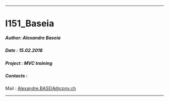 *************************************************************************
# I151_Baseia
##### Author: Alexandre Baseia
##### Date : 15.02.2018
##### Project : MVC training

##### Contacts :
Mail : [Alexandre.BASEIA@cpnv.ch](mailto:Alexandre.BASEIA@cpnv.ch)
*************************************************************************
